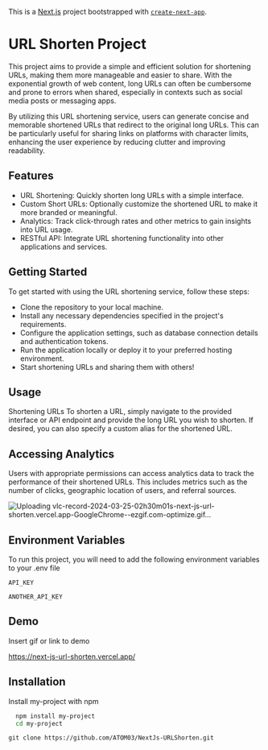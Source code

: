 This is a [Next.js](https://nextjs.org/) project bootstrapped with [`create-next-app`](https://github.com/vercel/next.js/tree/canary/packages/create-next-app).

# URL Shorten Project

This project aims to provide a simple and efficient solution for shortening URLs, making them more manageable and easier to share. With the exponential growth of web content, long URLs can often be cumbersome and prone to errors when shared, especially in contexts such as social media posts or messaging apps.

By utilizing this URL shortening service, users can generate concise and memorable shortened URLs that redirect to the original long URLs. This can be particularly useful for sharing links on platforms with character limits, enhancing the user experience by reducing clutter and improving readability.

## Features
- URL Shortening: Quickly shorten long URLs with a simple interface.
- Custom Short URLs: Optionally customize the shortened URL to make it more branded or meaningful.
- Analytics: Track click-through rates and other metrics to gain insights into URL usage.
- RESTful API: Integrate URL shortening functionality into other applications and services.
## Getting Started
To get started with using the URL shortening service, follow these steps:

- Clone the repository to your local machine.
- Install any necessary dependencies specified in the project's requirements.
- Configure the application settings, such as database connection details and authentication tokens.
- Run the application locally or deploy it to your preferred hosting environment.
- Start shortening URLs and sharing them with others!
## Usage
Shortening URLs
To shorten a URL, simply navigate to the provided interface or API endpoint and provide the long URL you wish to shorten. If desired, you can also specify a custom alias for the shortened URL.

## Accessing Analytics
Users with appropriate permissions can access analytics data to track the performance of their shortened URLs. This includes metrics such as the number of clicks, geographic location of users, and referral sources.




![Uploading vlc-record-2024-03-25-02h30m01s-next-js-url-shorten.vercel.app-GoogleChrome--ezgif.com-optimize.gif…]()


## Environment Variables

To run this project, you will need to add the following environment variables to your .env file

`API_KEY`

`ANOTHER_API_KEY`


## Demo

Insert gif or link to demo

https://next-js-url-shorten.vercel.app/
## Installation

Install my-project with npm

```bash
  npm install my-project
  cd my-project
```
    git clone https://github.com/ATOM03/NextJs-URLShorten.git
